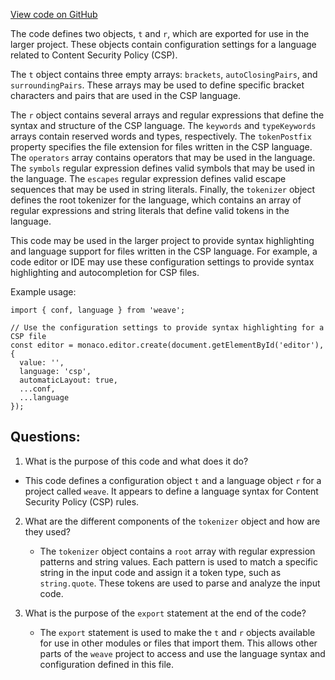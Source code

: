 [View code on GitHub](https://github.com/wandb/weave/weave/frontend/assets/csp.fd6f4e1e.js)

The code defines two objects, `t` and `r`, which are exported for use in the larger project. These objects contain configuration settings for a language related to Content Security Policy (CSP). 

The `t` object contains three empty arrays: `brackets`, `autoClosingPairs`, and `surroundingPairs`. These arrays may be used to define specific bracket characters and pairs that are used in the CSP language. 

The `r` object contains several arrays and regular expressions that define the syntax and structure of the CSP language. The `keywords` and `typeKeywords` arrays contain reserved words and types, respectively. The `tokenPostfix` property specifies the file extension for files written in the CSP language. The `operators` array contains operators that may be used in the language. The `symbols` regular expression defines valid symbols that may be used in the language. The `escapes` regular expression defines valid escape sequences that may be used in string literals. Finally, the `tokenizer` object defines the root tokenizer for the language, which contains an array of regular expressions and string literals that define valid tokens in the language.

This code may be used in the larger project to provide syntax highlighting and language support for files written in the CSP language. For example, a code editor or IDE may use these configuration settings to provide syntax highlighting and autocompletion for CSP files. 

Example usage:
```
import { conf, language } from 'weave';

// Use the configuration settings to provide syntax highlighting for a CSP file
const editor = monaco.editor.create(document.getElementById('editor'), {
  value: '',
  language: 'csp',
  automaticLayout: true,
  ...conf,
  ...language
});
```
## Questions: 
 1. What is the purpose of this code and what does it do?
   - This code defines a configuration object `t` and a language object `r` for a project called `weave`. It appears to define a language syntax for Content Security Policy (CSP) rules.
   
2. What are the different components of the `tokenizer` object and how are they used?
   - The `tokenizer` object contains a `root` array with regular expression patterns and string values. Each pattern is used to match a specific string in the input code and assign it a token type, such as `string.quote`. These tokens are used to parse and analyze the input code.

3. What is the purpose of the `export` statement at the end of the code?
   - The `export` statement is used to make the `t` and `r` objects available for use in other modules or files that import them. This allows other parts of the `weave` project to access and use the language syntax and configuration defined in this file.
